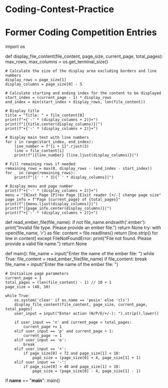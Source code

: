 # Coding-Contest-Practice
# Former Coding Competition Entries
import os

def display_file_content(file_content, page_size, current_page, total_pages):
    max_rows, max_columns = os.get_terminal_size()

    # Calculate the size of the display area excluding borders and line numbers
    display_rows = page_size[1]
    display_columns = page_size[0] - 5

    # Calculate starting and ending index for the content to be displayed
    start_index = (current_page - 1) * display_rows
    end_index = min(start_index + display_rows, len(file_content))

    # Display title
    title = "Title: " + file_content[0]
    print(f"+{'-' * (display_columns + 2)}+")
    print(f"|{title.center(display_columns)}|")
    print(f"+{'-' * (display_columns + 2)}+")

    # Display main text with line numbers
    for i in range(start_index, end_index):
        line_number = f"{i + 1}".rjust(3)
        line = file_content[i]
        print(f"|{line_number} {line.ljust(display_columns)}|")

    # Fill remaining rows if needed
    remaining_rows = max(0, display_rows - (end_index - start_index))
    for _ in range(remaining_rows):
        print(f"|{' ' * 3}{' ' * display_columns}|")

    # Display menu and page number
    print(f"+{'-' * (display_columns + 2)}+")
    menu = "[N]ext Page [P]rev Page [E]xit reader [+/-] change page size"
    page_info = f"Page {current_page} of {total_pages}"
    print(f"|{menu.ljust(display_columns)}|")
    print(f"|{page_info.center(display_columns)}|")
    print(f"+{'-' * (display_columns + 2)}+")

def read_ember_file(file_name):
    if not file_name.endswith('.ember'):
        print("Invalid file type. Please provide an ember file.")
        return None
    try:
        with open(file_name, 'r') as file:
            content = file.readlines()
            return [line.strip() for line in content]
    except FileNotFoundError:
        print("File not found. Please provide a valid file name.")
        return None

def main():
    file_name = input("Enter the name of the ember file: ")
    while True:
        file_content = read_ember_file(file_name)
        if file_content:
            break
        file_name = input("Enter the name of the ember file: ")

    # Initialize page parameters
    current_page = 1
    total_pages = (len(file_content) - 1) // 10 + 1
    page_size = (40, 10)

    while True:
        os.system('clear' if os.name == 'posix' else 'cls')
        display_file_content(file_content, page_size, current_page, total_pages)
        user_input = input("Enter action (N/P/E/+/-): ").strip().lower()

        if user_input == 'n' and current_page < total_pages:
            current_page += 1
        elif user_input == 'p' and current_page > 1:
            current_page -= 1
        elif user_input == 'e':
            break
        elif user_input == '+':
            if page_size[0] < 72 and page_size[1] < 18:
                page_size = (page_size[0] + 4, page_size[1] + 1)
        elif user_input == '-':
            if page_size[0] > 40 and page_size[1] > 10:
                page_size = (page_size[0] - 4, page_size[1] - 1)

if __name__ == "__main__":
    main()
